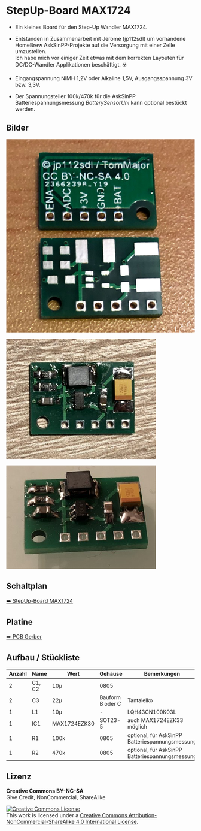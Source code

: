 
# StepUp-Board MAX1724

- Ein kleines Board für den Step-Up Wandler MAX1724.

- Entstanden in Zusammenarbeit mit Jerome (jp112sdl) um vorhandene HomeBrew AskSinPP-Projekte auf die Versorgung mit einer Zelle umzustellen.<br>
  Ich habe mich vor einiger Zeit etwas mit dem korrekten Layouten für DC/DC-Wandler Applikationen beschäftigt. :biohazard:

- Eingangspannung NiMH 1,2V oder Alkaline 1,5V, Ausgangsspannung 3V bzw. 3,3V.

- Der Spannungsteiler 100k/470k für die AskSinPP Batteriespannungsmessung *BatterySensorUni* kann optional bestückt werden.


## Bilder

![pic](Images/StepUp_Board_MAX1724_1.jpg)

![pic](Images/StepUp_Board_MAX1724_2.jpg)

![pic](Images/StepUp_Board_MAX1724_3.jpg)


## Schaltplan

[:arrow_right: StepUp-Board MAX1724](https://github.com/TomMajor/SmartHome/tree/master/PCB/StepUp_Board_MAX1724/Files/StepUp_Board_MAX1724.pdf)


## Platine

[:arrow_right: PCB Gerber](Gerber)


## Aufbau / Stückliste

| Anzahl	| Name	    | Wert	            | Gehäuse       | Bemerkungen |
|---|---|---|---|---|
| 2 | C1, C2 | 10µ            | 0805	| |
| 2 | C3   | 22µ              | Bauform B oder C | Tantalelko |
| 1 | L1   | 10µ              | - | LQH43CN100K03L |
| 1 | IC1  | MAX1724EZK30     | SOT23-5 | auch MAX1724EZK33 möglich |
| 1 | R1   | 100k             | 0805	| optional, für AskSinPP Batteriespannungsmessung |
| 1 | R2   | 470k             | 0805	| optional, für AskSinPP Batteriespannungsmessung |


## Lizenz

**Creative Commons BY-NC-SA**<br>
Give Credit, NonCommercial, ShareAlike

<a rel="license" href="http://creativecommons.org/licenses/by-nc-sa/4.0/"><img alt="Creative Commons License" style="border-width:0" src="https://i.creativecommons.org/l/by-nc-sa/4.0/88x31.png" /></a><br />This work is licensed under a <a rel="license" href="http://creativecommons.org/licenses/by-nc-sa/4.0/">Creative Commons Attribution-NonCommercial-ShareAlike 4.0 International License</a>.
